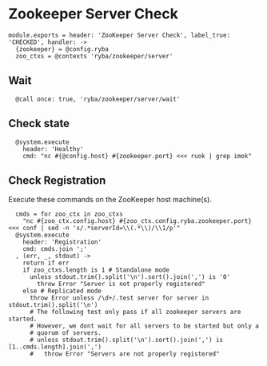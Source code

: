 
# Zookeeper Server Check

    module.exports = header: 'ZooKeeper Server Check', label_true: 'CHECKED', handler: ->
      {zookeeper} = @config.ryba
      zoo_ctxs = @contexts 'ryba/zookeeper/server'

## Wait

      @call once: true, 'ryba/zookeeper/server/wait'

## Check state

      @system.execute
        header: 'Healthy'
        cmd: "nc #{@config.host} #{zookeeper.port} <<< ruok | grep imok"

## Check Registration

Execute these commands on the ZooKeeper host machine(s).

      cmds = for zoo_ctx in zoo_ctxs
        "nc #{zoo_ctx.config.host} #{zoo_ctx.config.ryba.zookeeper.port} <<< conf | sed -n 's/.*serverId=\\(.*\\)/\\1/p'"
      @system.execute
        header: 'Registration'
        cmd: cmds.join ';'
      , (err, _, stdout) ->
        return if err
        if zoo_ctxs.length is 1 # Standalone mode
          unless stdout.trim().split('\n').sort().join(',') is '0'
            throw Error "Server is not properly registered"
        else # Replicated mode
          throw Error unless /\d+/.test server for server in stdout.trim().split('\n')
          # The following test only pass if all zookeeper servers are started.
          # However, we dont wait for all servers to be started but only a
          # quorum of servers.
          # unless stdout.trim().split('\n').sort().join(',') is [1..cmds.length].join(',')
          #   throw Error "Servers are not properly registered"
